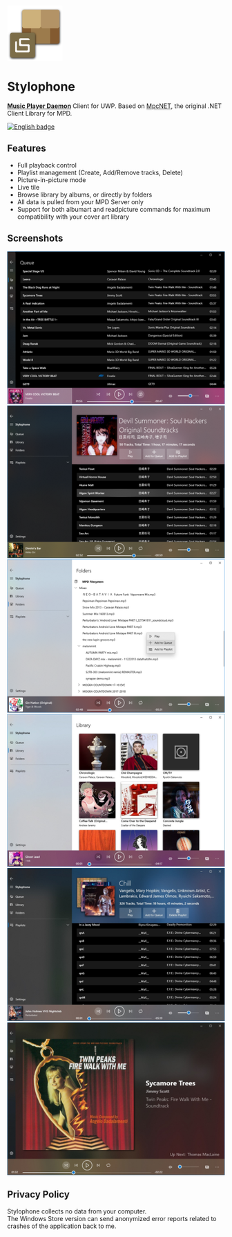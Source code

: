<img src="icon.svg" width="128">  
  
Stylophone
===========

[**Music Player Daemon**](https://www.musicpd.org/) Client for UWP.
Based on [MpcNET](https://github.com/petrkr/MpcNET), the original .NET Client Library for MPD.  

<a href='//www.microsoft.com/store/apps/9NCB693428T8?cid=storebadge&ocid=badge'><img src='https://developer.microsoft.com/en-us/store/badges/images/English_get-it-from-MS.png' alt='English badge' width="142" height="52"/></a>

## Features

* Full playback control  
* Playlist management (Create, Add/Remove tracks, Delete)  
* Picture-in-picture mode  
* Live tile  
* Browse library by albums, or directly by folders  
* All data is pulled from your MPD Server only  
* Support for both albumart and readpicture commands for maximum compatibility with your cover art library

## Screenshots

![Screen1](Screenshots/Screen1.png)
![Screen2](Screenshots/Screen2.png)
![Screen3](Screenshots/Screen3.png)
![Screen4](Screenshots/Screen4.jpg)
![Screen5](Screenshots/Screen5.jpg)
![Screen6](Screenshots/Screen6.jpg)

## Privacy Policy

Stylophone collects no data from your computer.  
The Windows Store version can send anonymized error reports related to crashes of the application back to me.  
